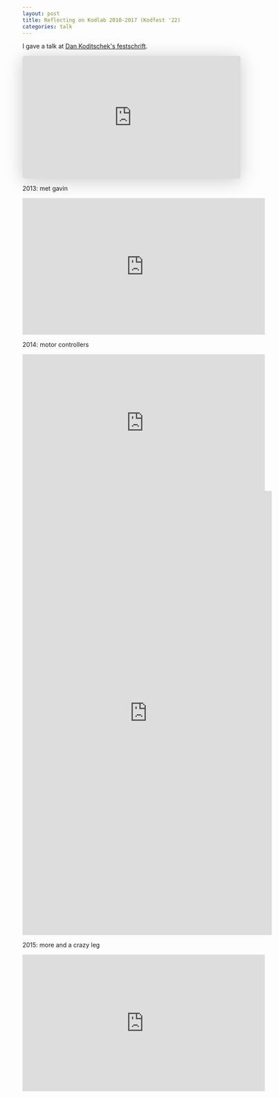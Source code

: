```yaml
---
layout: post
title: Reflecting on Kodlab 2010-2017 (Kodfest '22)
categories: talk
---
```


I gave a talk at [Dan Koditschek's festschrift](https://kodlab.seas.upenn.edu/kodfest/). 


<iframe class="speakerdeck-iframe" frameborder="0" src="https://speakerdeck.com/player/175ffd65c6c94808bc76a1745bb58fec" title="Kodlab 2010-2017" allowfullscreen="true" style="border: 0px; background: padding-box padding-box rgba(0, 0, 0, 0.1); margin: 0px; padding: 0px; border-radius: 6px; box-shadow: rgba(0, 0, 0, 0.2) 0px 5px 40px; width: 100%; height: auto; aspect-ratio: 560 / 314;" data-ratio="1.78343949044586"></iframe>

2013: met gavin

<iframe width="560" height="315" src="https://www.youtube.com/embed/waFWsu5pM5c" title="YouTube video player" frameborder="0" allow="accelerometer; autoplay; clipboard-write; encrypted-media; gyroscope; picture-in-picture; web-share" allowfullscreen></iframe>

2014: motor controllers

<iframe width="560" height="315" src="https://www.youtube.com/embed/ZICvXVelyQA" title="YouTube video player" frameborder="0" allow="accelerometer; autoplay; clipboard-write; encrypted-media; gyroscope; picture-in-picture; web-share" allowfullscreen></iframe>

<iframe width="576" height="1024" src="https://www.youtube.com/embed/KuYT-UclcUg" title="First jump new GR robot leg" frameborder="0" allow="accelerometer; autoplay; clipboard-write; encrypted-media; gyroscope; picture-in-picture; web-share" allowfullscreen></iframe>

2015: more and a crazy leg

<iframe width="560" height="315" src="https://www.youtube.com/embed/94P86J91OV8" title="YouTube video player" frameborder="0" allow="accelerometer; autoplay; clipboard-write; encrypted-media; gyroscope; picture-in-picture; web-share" allowfullscreen></iframe>
